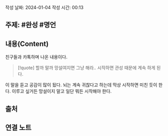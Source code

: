작성 날짜: 2024-01-04
작성 시간: 00:13

## 주제: #완성 #명언 


## 내용(Content)
친구들과 카톡하며 나온 내용이다.

>[!quote]
>할까 말까 망설여지면 그냥 해라.. 시작하면 관성 때문에 계속 하게 된다.

이 말을 듣고 공감이 많이 됬다. 뇌는 계속 귀찮다고 하는데 막상 시작하면 미친 듯이 한다. 이루고 싶거든 망설이지 말고 일단 뭐든 시작해야 한다.
## 출처

## 연결 노트